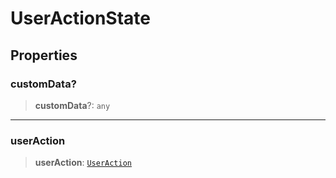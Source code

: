 # UserActionState

## Properties

### customData?

> **customData**?: `any`

***

### userAction

> **userAction**: [`UserAction`](reference/enumerations/UserAction.md)
